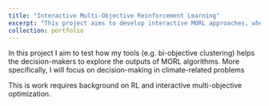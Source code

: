 ```yaml
---
title: "Interactive Multi-Objective Reinforcement Learning"
excerpt: "This project aims to develop interactive MORL approaches, where the training process is more efficient as it takes into account user's preferences over time."
collection: portfolio
---
```



In this project I aim to test how my tools (e.g. bi-objective clustering) helps the decision-makers to explore the outputs of MORL algorithms. More specifically, I will focus on decision-making in climate-related problems


This is work requires background on RL and interactive multi-objective optimization.
